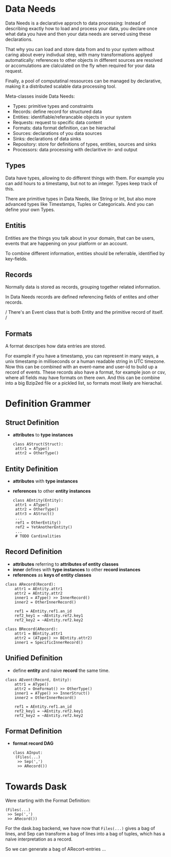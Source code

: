 # Data Needs

Data Needs is a declarative approch to data processing: Instead of describing exactly how to load and process your data, you declare once what data you have and then your data needs are served using these declarations.

That why you can load and store data from and to your system without caring about every indivdual step, with many transformations applyed automatically: references to other objects in different sources are resolved or accomulations are clalculated on the fly when required for your data request.

Finally, a pool of computatinal ressources can be managed by declarative, making it a distributed scalable data processing tool.

Meta-classes inside Data Needs:

- Types: primitive types and constraints
- Records: define record for structured data
- Entities: identifiable/referancable objects in your system
- Requests: request to specific data content
- Formats: data format definition, can be hierachal
- Sources: declarations of you data sources
- Sinks: declarations of data sinks
- Repository: store for definitions of types, entities, sources and sinks
- Processors: data processing with declaritive in- and output

## Types

Data have types, allowing to do different things with them. For example you can add hours to a timestamp, but not to an integer. Types keep track of this.

There are primitive types in Data Needs, like String or Int, but also more advanced types like Timestamps, Tuples or Categoricals. And you can define your own Types.

## Entitis

Entities are the things you talk about in your domain, that can be users, events that are happening on your platform or an account.

To combine different information, entities should be referrable, identified by key-fields.

## Records

Normally data is stored as records, grouping together related information.

In Data Needs records are defined referencing fields of entites and other records.

/ There's an Event class that is both Entity and the primitive record of itself. /

## Formats

A format descripes how data entries are stored.

For example if you have a timestamp, you can represent in many ways, a unix timestamp in milliseconds or a human readable string in UTC timezone. Now this can be combined with an event-name and user-id to build up a record of events. These records also have a format, for example json or csv, where all fields may have formats on there own. And this can be combine into a big Bzip2ed file or a pickled list, so formats most likely are hierachal.

# Definition Grammer

## Struct Definition

- **attributes** to **type instances**

  ```
  class AStruct(Struct):
   attr1 = AType()
   attr2 = OtherType()
  ```

## Entity Definition

- **attributes** with **type instances**
- **references** to other **entity instances**

  ```
  class AEntity(Entity):
   attr1 = AType()
   attr2 = OtherType()
   attr3 = AStruct()
   ...
   ref1 = OtherEntity()
   ref2 = YetAnotherEntity()
   ...
   # TODO Cardinalities
  ```

## Record Definition

- **attributes** referring to **attributes of entity classes**
- **inner** defines with **type instances** to other **record instances**
- **references** as **keys of entity classes**

```
class ARecord(Record):
    attr1 = AEntity.attr1
    attr2 = AEntity.attr2
    inner1 = AType() >> InnerRecord()
    inner2 = OtherInnerRecord()

    ref1 = AEntity.ref1.an_id
    ref2_key1 = ~AEntity.ref2.key1
    ref2_key2 = ~AEntity.ref2.key2

class BRecord(ARecord):
    attr1 = BEntity.attr1
    attr2 = (AType() >> BEntity.attr2)
    inner1 = SpecificInnerRecord()
```

## Unified Definition

- define **entity** and naive **record** the same time.

```
class AEvent(Record, Entity):
    attr1 = AType()
    attr2 = OneFormat() >> OtherType()
    inner1 = AType() >> InnerStruct()
    inner2 = OtherInnerRecord()

    ref1 = AEntity.ref1.an_id
    ref2_key1 = ~AEntity.ref2.key1
    ref2_key2 = ~AEntity.ref2.key2
```

## Format Definition

- **format record DAG**

  ```
  class AInput:
   (Files(...)
    >> Sep(',')
    >> ARecord())
  ```

# Towards Dask

Were starting with the Format Definition:

```
(Files(...)
 >> Sep(',')
 >> ARecord())
```

For the dask.bag backend, we have now that `Files(...)` gives a bag of lines, and Sep can transform a bag of lines into a bag of tuples, which has a naive interpretation as a record.

So we can generate a bag of ARecort-entries ...
